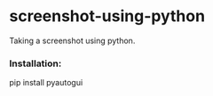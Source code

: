 # screenshot-using-python
Taking a screenshot using python.
### Installation:
pip install pyautogui
